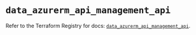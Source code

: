 # `data_azurerm_api_management_api`

Refer to the Terraform Registry for docs: [`data_azurerm_api_management_api`](https://registry.terraform.io/providers/hashicorp/azurerm/3.115.0/docs/data-sources/api_management_api).
